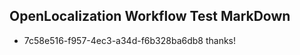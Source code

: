 ## OpenLocalization Workflow Test MarkDown
* 7c58e516-f957-4ec3-a34d-f6b328ba6db8 
thanks!<!--HONumber=Mar16_HO2-->
